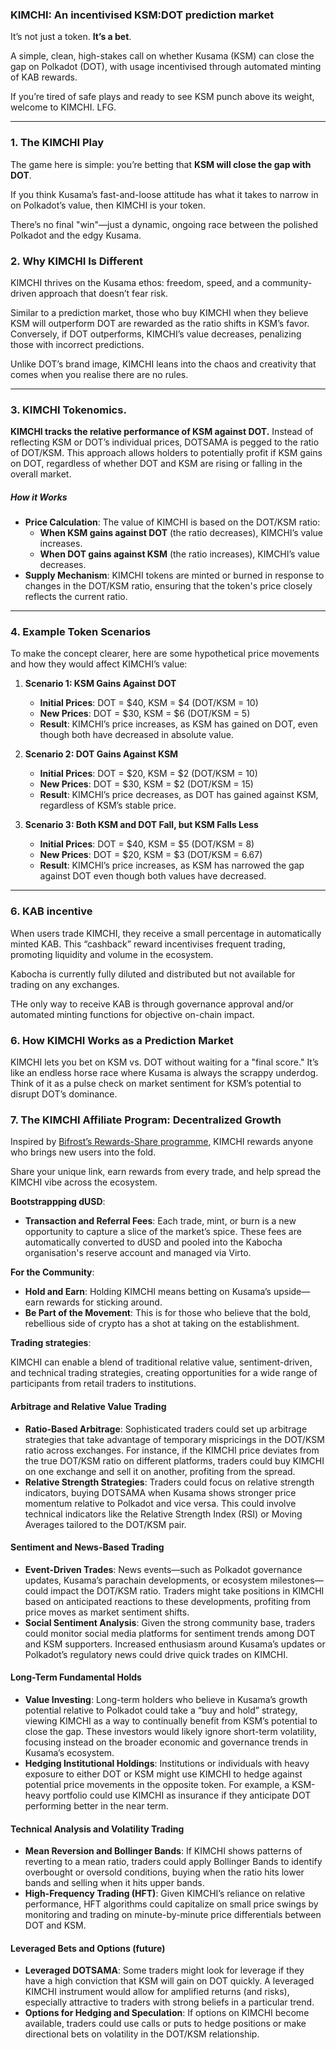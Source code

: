 ### KIMCHI: An incentivised KSM:DOT prediction market

It’s not just a token. **It’s a bet**. 

A simple, clean, high-stakes call on whether Kusama (KSM) can close the gap on Polkadot (DOT), with usage incentivised through automated minting of KAB rewards.

If you’re tired of safe plays and ready to see KSM punch above its weight, welcome to KIMCHI. LFG.

---

### 1. **The KIMCHI Play**

The game here is simple: you’re betting that **KSM will close the gap with DOT**. 

If you think Kusama’s fast-and-loose attitude has what it takes to narrow in on Polkadot’s value, then KIMCHI is your token. 

There’s no final "win"—just a dynamic, ongoing race between the polished Polkadot and the edgy Kusama.

### 2. **Why KIMCHI Is Different**

KIMCHI thrives on the Kusama ethos: freedom, speed, and a community-driven approach that doesn’t fear risk. 

Similar to a prediction market, those who buy KIMCHI when they believe KSM will outperform DOT are rewarded as the ratio shifts in KSM’s favor. Conversely, if DOT outperforms, KIMCHI’s value decreases, penalizing those with incorrect predictions.

Unlike DOT’s brand image, KIMCHI leans into the chaos and creativity that comes when you realise there are no rules.

---

### 3. **KIMCHI Tokenomics**.

**KIMCHI tracks the relative performance of KSM against DOT.** Instead of reflecting KSM or DOT’s individual prices, DOTSAMA is pegged to the ratio of DOT/KSM. This approach allows holders to potentially profit if KSM gains on DOT, regardless of whether DOT and KSM are rising or falling in the overall market.

##### How it Works
- **Price Calculation**: The value of KIMCHI is based on the DOT/KSM ratio:
  - **When KSM gains against DOT** (the ratio decreases), KIMCHI’s value increases.
  - **When DOT gains against KSM** (the ratio increases), KIMCHI’s value decreases.
- **Supply Mechanism**: KIMCHI tokens are minted or burned in response to changes in the DOT/KSM ratio, ensuring that the token's price closely reflects the current ratio.

---

### 4. **Example Token Scenarios**

To make the concept clearer, here are some hypothetical price movements and how they would affect KIMCHI’s value:

1. **Scenario 1: KSM Gains Against DOT**
   - **Initial Prices**: DOT = $40, KSM = $4 (DOT/KSM = 10)
   - **New Prices**: DOT = $30, KSM = $6 (DOT/KSM = 5)
   - **Result**: KIMCHI’s price increases, as KSM has gained on DOT, even though both have decreased in absolute value.

2. **Scenario 2: DOT Gains Against KSM**
   - **Initial Prices**: DOT = $20, KSM = $2 (DOT/KSM = 10)
   - **New Prices**: DOT = $30, KSM = $2 (DOT/KSM = 15)
   - **Result**: KIMCHI’s price decreases, as DOT has gained against KSM, regardless of KSM’s stable price.

3. **Scenario 3: Both KSM and DOT Fall, but KSM Falls Less**
   - **Initial Prices**: DOT = $40, KSM = $5 (DOT/KSM = 8)
   - **New Prices**: DOT = $20, KSM = $3 (DOT/KSM = 6.67)
   - **Result**: KIMCHI’s price increases, as KSM has narrowed the gap against DOT even though both values have decreased.

---

### 6. **KAB incentive**

When users trade KIMCHI, they receive a small percentage in automatically minted KAB. This “cashback” reward incentivises frequent trading, promoting liquidity and volume in the ecosystem.

Kabocha is currently fully diluted and distributed but not available for trading on any exchanges. 

THe only way to receive KAB is through governance approval and/or automated minting functions for objective on-chain impact. 

### 6. **How KIMCHI Works as a Prediction Market**

KIMCHI lets you bet on KSM vs. DOT without waiting for a "final score." It’s like an endless horse race where Kusama is always the scrappy underdog. Think of it as a pulse check on market sentiment for KSM’s potential to disrupt DOT’s dominance.

### 7. **The KIMCHI Affiliate Program: Decentralized Growth**

Inspired by [Bifrost’s Rewards-Share programme](https://docs.bifrost.io/for-partners/reward-share-program-rsp0), KIMCHI rewards anyone who brings new users into the fold. 

Share your unique link, earn rewards from every trade, and help spread the KIMCHI vibe across the ecosystem. 

**Bootstrappping dUSD**:
   - **Transaction and Referral Fees**: Each trade, mint, or burn is a new opportunity to capture a slice of the market’s spice. These fees are automatically converted to dUSD and pooled into the Kabocha organisation's reserve account and managed via Virto. 

**For the Community**:
   - **Hold and Earn**: Holding KIMCHI means betting on Kusama’s upside—earn rewards for sticking around.
   - **Be Part of the Movement**: This is for those who believe that the bold, rebellious side of crypto has a shot at taking on the establishment.

**Trading strategies**:

KIMCHI can enable a blend of traditional relative value, sentiment-driven, and technical trading strategies, creating opportunities for a wide range of participants from retail traders to institutions.

#### **Arbitrage and Relative Value Trading**
   - **Ratio-Based Arbitrage**: Sophisticated traders could set up arbitrage strategies that take advantage of temporary mispricings in the DOT/KSM ratio across exchanges. For instance, if the KIMCHI price deviates from the true DOT/KSM ratio on different platforms, traders could buy KIMCHI on one exchange and sell it on another, profiting from the spread.
   - **Relative Strength Strategies**: Traders could focus on relative strength indicators, buying DOTSAMA when Kusama shows stronger price momentum relative to Polkadot and vice versa. This could involve technical indicators like the Relative Strength Index (RSI) or Moving Averages tailored to the DOT/KSM pair.

#### **Sentiment and News-Based Trading**
   - **Event-Driven Trades**: News events—such as Polkadot governance updates, Kusama’s parachain developments, or ecosystem milestones—could impact the DOT/KSM ratio. Traders might take positions in KIMCHI based on anticipated reactions to these developments, profiting from price moves as market sentiment shifts.
   - **Social Sentiment Analysis**: Given the strong community base, traders could monitor social media platforms for sentiment trends among DOT and KSM supporters. Increased enthusiasm around Kusama’s updates or Polkadot’s regulatory news could drive quick trades on KIMCHI.

#### **Long-Term Fundamental Holds**
   - **Value Investing**: Long-term holders who believe in Kusama’s growth potential relative to Polkadot could take a “buy and hold” strategy, viewing KIMCHI as a way to continually benefit from KSM’s potential to close the gap. These investors would likely ignore short-term volatility, focusing instead on the broader economic and governance trends in Kusama’s ecosystem.
   - **Hedging Institutional Holdings**: Institutions or individuals with heavy exposure to either DOT or KSM might use KIMCHI to hedge against potential price movements in the opposite token. For example, a KSM-heavy portfolio could use KIMCHI as insurance if they anticipate DOT performing better in the near term.

#### **Technical Analysis and Volatility Trading**
   - **Mean Reversion and Bollinger Bands**: If KIMCHI shows patterns of reverting to a mean ratio, traders could apply Bollinger Bands to identify overbought or oversold conditions, buying when the ratio hits lower bands and selling when it hits upper bands.
   - **High-Frequency Trading (HFT)**: Given KIMCHI’s reliance on relative performance, HFT algorithms could capitalize on small price swings by monitoring and trading on minute-by-minute price differentials between DOT and KSM.

#### **Leveraged Bets and Options (future)**
   - **Leveraged DOTSAMA**: Some traders might look for leverage if they have a high conviction that KSM will gain on DOT quickly. A leveraged KIMCHI instrument would allow for amplified returns (and risks), especially attractive to traders with strong beliefs in a particular trend.
   - **Options for Hedging and Speculation**: If options on KIMCHI become available, traders could use calls or puts to hedge positions or make directional bets on volatility in the DOT/KSM relationship.

